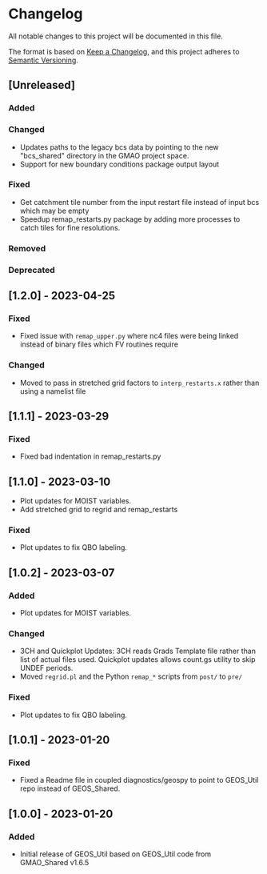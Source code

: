 # Changelog

All notable changes to this project will be documented in this file.

The format is based on [Keep a Changelog](https://keepachangelog.com/en/1.0.0/),
and this project adheres to [Semantic Versioning](https://semver.org/spec/v2.0.0.html).

## [Unreleased]

### Added

### Changed

- Updates paths to the legacy bcs data by pointing to the new "bcs_shared" directory in the GMAO project space.
- Support for new boundary conditions package output layout

### Fixed

- Get catchment tile number from the input restart file instead of input bcs which may be empty
- Speedup remap_restarts.py package by adding more processes to catch tiles for fine resolutions.

### Removed

### Deprecated

## [1.2.0] - 2023-04-25

### Fixed

- Fixed issue with `remap_upper.py` where nc4 files were being linked instead of binary files which FV routines require

### Changed

- Moved to pass in stretched grid factors to `interp_restarts.x` rather than using a namelist file

## [1.1.1] - 2023-03-29

### Fixed

- Fixed bad indentation in remap_restarts.py

## [1.1.0] - 2023-03-10

- Plot updates for MOIST variables.
- Add stretched grid to regrid and remap_restarts

### Fixed

- Plot updates to fix QBO labeling.

## [1.0.2] - 2023-03-07

### Added

- Plot updates for MOIST variables.

### Changed

- 3CH and Quickplot Updates: 3CH reads Grads Template file rather than list of actual files used. Quickplot updates allows count.gs utility to skip UNDEF periods.
- Moved `regrid.pl` and the Python `remap_*` scripts from `post/` to `pre/`

### Fixed

- Plot updates to fix QBO labeling.

## [1.0.1] - 2023-01-20

### Fixed

- Fixed a Readme file in coupled diagnostics/geospy to point to GEOS_Util repo instead of GEOS_Shared.

## [1.0.0] - 2023-01-20

### Added

- Initial release of GEOS_Util based on GEOS_Util code from GMAO_Shared v1.6.5
